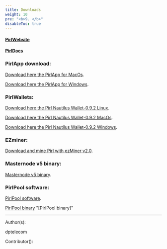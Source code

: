 ```yaml
---
title: Downloads
weight: 10
pre: "<b>9. </b>"
disableToc: true
---
```




#### [PirlWebsite](https://pirl.io/en/ "PirlWebsite")

#### [PirlDocs](https://docs.pirl.io/en/ "PirlDocs")


### PirlApp download:


[Download here the PirlApp for MacOs](https://goo.gl/Scsie5 "PirlApp for MacOs").

[Download here the PirlApp for Windows](https://goo.gl/auazM8 "PirlApp for Windows").


### PirlWallets:

[Download here the Pirl Nautilus Wallet-0.9.2 Linux](https://github.com/pirl/nautilus/releases/download/0.9.2/Pirl-Nautilus-Wallet-linux64-0-9-2.deb "Download here the Pirl Nautilus Wallet-0.9.2 Linux").


[Download here the Pirl Nautilus Wallet-0.9.2 MacOs](https://github.com/pirl/nautilus/releases/download/0.9.2/Pirl-Nautilus-Wallet-0.9.2-mac.zip "Download here the Pirl Nautilus Wallet-0.9.2 MacOs").


[Download here the Pirl Nautilus Wallet-0.9.2 Windows](https://github.com/pirl/nautilus/releases/download/0.9.2/Pirl-Nautilus-Wallet-0.9.2-win.zip "Download here the Pirl Nautilus Wallet-0.9.2 Windows").

### EZminer:

[Download and mine Pirl with ezMiner v2.0](https://pirl.io/blog/ezminer-v2/ "Download and mine Pirl with ezMiner v2.0").


### Masternode v5 binary:


[Masternode v5 binary](http://storage.gra1.cloud.ovh.net/v1/AUTH_8f059abdcba74107a430604cf1c257bb/masternode/ "Masternode v5 binary").


### PirlPool software:


[PirlPool software](https://github.com/sammy007/open-ethereum-pool "PirlPool software").


[PirlPool binary](https://github.com/pirl/pirl/releases) "[PirlPool binary]"





---
Author(s):

dptelecom

Contributor():
